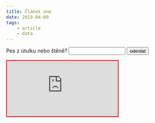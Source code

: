 ```yaml
---
title: Článek one 
date: 2019-04-09
tags: 
    - article
    - data
---
```


<form action="https://www.pesweb.cz/cz/psi-k-adopci">
    Pes z útulku nebo štěně? 
    <input type=text size=16 name="pes">
    <input type=submit value=odeslat>
</form>

<iframe src="https://www.pesweb.cz/cz/psi-k-adopci" style="border:2px solid red;"></iframe>



